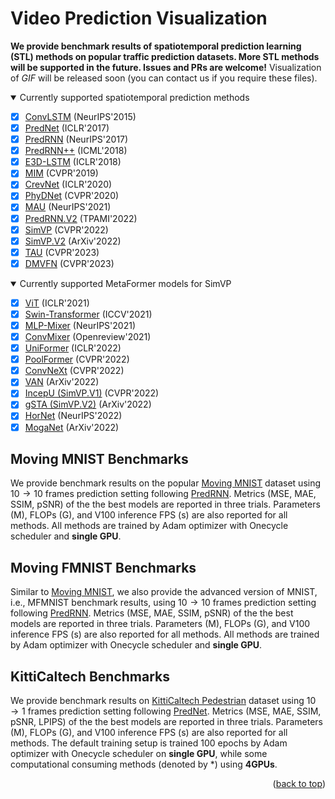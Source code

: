 # Video Prediction Visualization

**We provide benchmark results of spatiotemporal prediction learning (STL) methods on popular traffic prediction datasets. More STL methods will be supported in the future. Issues and PRs are welcome!** Visualization of *GIF* will be released soon (you can contact us if you require these files).

<details open>
<summary>Currently supported spatiotemporal prediction methods</summary>

- [x] [ConvLSTM](https://arxiv.org/abs/1506.04214) (NeurIPS'2015)
- [x] [PredNet](https://openreview.net/forum?id=B1ewdt9xe) (ICLR'2017)
- [x] [PredRNN](https://dl.acm.org/doi/abs/10.5555/3294771.3294855) (NeurIPS'2017)
- [x] [PredRNN++](https://arxiv.org/abs/1804.06300) (ICML'2018)
- [x] [E3D-LSTM](https://openreview.net/forum?id=B1lKS2AqtX) (ICLR'2018)
- [x] [MIM](https://arxiv.org/abs/1811.07490) (CVPR'2019)
- [x] [CrevNet](https://openreview.net/forum?id=B1lKS2AqtX) (ICLR'2020)
- [x] [PhyDNet](https://arxiv.org/abs/2003.01460) (CVPR'2020)
- [x] [MAU](https://openreview.net/forum?id=qwtfY-3ibt7) (NeurIPS'2021)
- [x] [PredRNN.V2](https://arxiv.org/abs/2103.09504v4) (TPAMI'2022)
- [x] [SimVP](https://arxiv.org/abs/2206.05099) (CVPR'2022)
- [x] [SimVP.V2](https://arxiv.org/abs/2211.12509) (ArXiv'2022)
- [x] [TAU](https://arxiv.org/abs/2206.12126) (CVPR'2023)
- [x] [DMVFN](https://arxiv.org/abs/2303.09875) (CVPR'2023)

</details>

<details open>
<summary>Currently supported MetaFormer models for SimVP</summary>

- [x] [ViT](https://arxiv.org/abs/2010.11929) (ICLR'2021)
- [x] [Swin-Transformer](https://arxiv.org/abs/2103.14030) (ICCV'2021)
- [x] [MLP-Mixer](https://arxiv.org/abs/2105.01601) (NeurIPS'2021)
- [x] [ConvMixer](https://arxiv.org/abs/2201.09792) (Openreview'2021)
- [x] [UniFormer](https://arxiv.org/abs/2201.09450) (ICLR'2022)
- [x] [PoolFormer](https://arxiv.org/abs/2111.11418) (CVPR'2022)
- [x] [ConvNeXt](https://arxiv.org/abs/2201.03545) (CVPR'2022)
- [x] [VAN](https://arxiv.org/abs/2202.09741) (ArXiv'2022)
- [x] [IncepU (SimVP.V1)](https://arxiv.org/abs/2206.05099) (CVPR'2022)
- [x] [gSTA (SimVP.V2)](https://arxiv.org/abs/2211.12509) (ArXiv'2022)
- [x] [HorNet](https://arxiv.org/abs/2207.14284) (NeurIPS'2022)
- [x] [MogaNet](https://arxiv.org/abs/2211.03295) (ArXiv'2022)

</details>


## Moving MNIST Benchmarks

We provide benchmark results on the popular [Moving MNIST](http://arxiv.org/abs/1502.04681) dataset using $10\rightarrow 10$ frames prediction setting following [PredRNN](https://dl.acm.org/doi/abs/10.5555/3294771.3294855). Metrics (MSE, MAE, SSIM, pSNR) of the the best models are reported in three trials. Parameters (M), FLOPs (G), and V100 inference FPS (s) are also reported for all methods. All methods are trained by Adam optimizer with Onecycle scheduler and **single GPU**.

## Moving FMNIST Benchmarks

Similar to [Moving MNIST](http://arxiv.org/abs/1502.04681), we also provide the advanced version of MNIST, i.e., MFMNIST benchmark results, using $10\rightarrow 10$ frames prediction setting following [PredRNN](https://dl.acm.org/doi/abs/10.5555/3294771.3294855). Metrics (MSE, MAE, SSIM, pSNR) of the the best models are reported in three trials. Parameters (M), FLOPs (G), and V100 inference FPS (s) are also reported for all methods. All methods are trained by Adam optimizer with Onecycle scheduler and **single GPU**.

## KittiCaltech Benchmarks

We provide benchmark results on [KittiCaltech Pedestrian](https://dl.acm.org/doi/10.1177/0278364913491297) dataset using $10\rightarrow 1$ frames prediction setting following [PredNet](https://arxiv.org/abs/1605.08104). Metrics (MSE, MAE, SSIM, pSNR, LPIPS) of the the best models are reported in three trials. Parameters (M), FLOPs (G), and V100 inference FPS (s) are also reported for all methods. The default training setup is trained 100 epochs by Adam optimizer with Onecycle scheduler on **single GPU**, while some computational consuming methods (denoted by \*) using **4GPUs**.

<p align="right">(<a href="#top">back to top</a>)</p>
